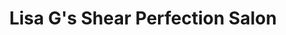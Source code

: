 ---
title: "Lisa G's Shear Perfection Salon"
url: /mentor/lisa-gs-shear-perfection-salon/
shop: Friseur
---
